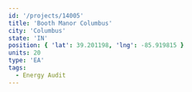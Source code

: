 ```yaml
---
id: '/projects/14005'
title: 'Booth Manor Columbus'
city: 'Columbus'
state: 'IN'
position: { 'lat': 39.201198, 'lng': -85.919815 }
units: 20
type: 'EA'
tags:
  - Energy Audit
---
```

